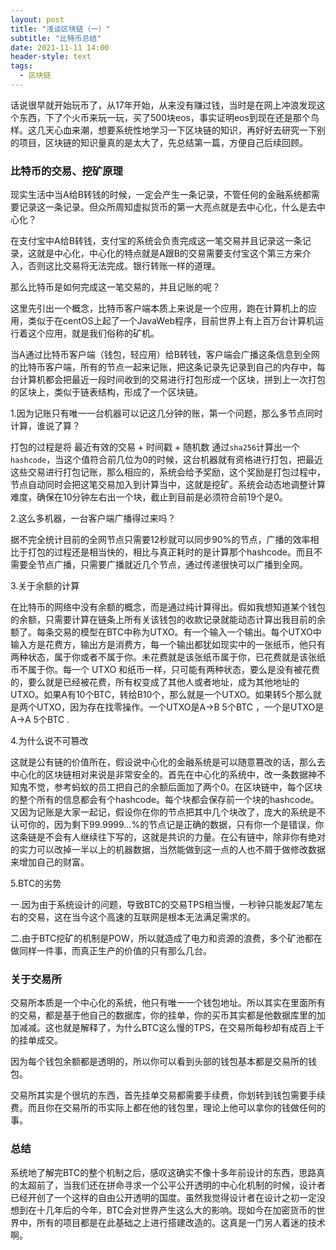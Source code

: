 ```yaml
---
layout: post
title: "浅谈区块链（一）"
subtitle: "比特币总结"
date: 2021-11-11 14:00
header-style: text
tags: 
  - 区块链
---
```



话说很早就开始玩币了，从17年开始，从来没有赚过钱，当时是在网上冲浪发现这个东西，下了个火币来玩一玩，买了500块eos，事实证明eos到现在还是那个鸟样。这几天心血来潮，想要系统性地学习一下区块链的知识，再好好去研究一下别的项目，区块链的知识量真的是太大了，先总结第一篇，方便自己后续回顾。



### 比特币的交易、挖矿原理

现实生活中当A给B转钱的时候，一定会产生一条记录，不管任何的金融系统都需要记录这一条记录。但众所周知虚拟货币的第一大亮点就是去中心化，什么是去中心化？

在支付宝中A给B转钱，支付宝的系统会负责完成这一笔交易并且记录这一条记录，这就是中心化，中心化的特点就是A跟B的交易需要支付宝这个第三方来介入，否则这比交易将无法完成。银行转账一样的道理。

那么比特币是如何完成这一笔交易的，并且记账的呢？

这里先引出一个概念，比特币客户端本质上来说是一个应用，跑在计算机上的应用，类似于在centOS上起了一个JavaWeb程序，目前世界上有上百万台计算机运行着这个应用，就是我们俗称的矿机。

当A通过比特币客户端（钱包，轻应用）给B转钱，客户端会广播这条信息到全网的比特币客户端，所有的节点一起来记账，把这条记录先记录到自己的内存中，每台计算机都会把最近一段时间收到的交易进行打包形成一个区块，拼到上一次打包的区块上，类似于链表结构，形成了一个区块链。

1.因为记账只有唯一一台机器可以记这几分钟的账，第一个问题，那么多节点同时计算，谁说了算？

打包的过程是将 最近有效的交易 + 时间戳 + 随机数 通过`sha256`计算出一个`hashcode`，当这个值符合前几位为0的时候，这台机器就有资格进行打包，把最近这些交易进行打包记账，那么相应的，系统会给予奖励，这个奖励是打包过程中，节点自动同时会把这笔交易加入到计算当中，这就是挖矿。系统会动态地调整计算难度，确保在10分钟左右出一个块，截止到目前是必须符合前19个是0。

2.这么多机器，一台客户端广播得过来吗？

据不完全统计目前的全网节点只需要12秒就可以同步90%的节点，广播的效率相比于打包的过程还是相当快的，相比与真正耗时的是计算那个hashcode。而且不需要全节点广播，只需要广播就近几个节点，通过传递很快可以广播到全网。

3.关于余额的计算

在比特币的网络中没有余额的概念，而是通过纯计算得出。假如我想知道某个钱包的余额，只需要计算在链条上所有关该钱包的收款记录就能动态计算出我目前的余额了。每条交易的模型在BTC中称为UTXO。有一个输入一个输出。每个UTXO中输入方是花费方，输出方是消费方，每一个输出都犹如现实中的一张纸币，他只有两种状态，属于你或者不属于你。未花费就是该张纸币属于你，已花费就是该张纸币不属于你。每一个 UTXO 和纸币一样，只可能有两种状态，要么是没有被花费的，要么就是已经被花费，所有权变成了其他人或者地址，成为其他地址的 UTXO。如果A有10个BTC，转给B10个，那么就是一个UTXO。如果转5个那么就是两个UTXO，因为存在找零操作。一个UTXO是A->B 5个BTC ，一个是UTXO是A->A 5个BTC .

4.为什么说不可篡改

这就是公有链的价值所在，假设说中心化的金融系统是可以随意篡改的话，那么去中心化的区块链相对来说是非常安全的。首先在中心化的系统中，改一条数据神不知鬼不觉，参考蚂蚁的员工把自己的余额后面加了两个0。在区块链中，每个区块的整个所有的信息都会有个hashcode。每个块都会保存前一个块的hashcode。又因为记账是大家一起记，假设你在你的节点把其中几个块改了，庞大的系统是不认可你的，因为剩下99.9999...%的节点记是正确的数据，只有你一个是错误，你这条链是不会有人继续往下写的，这就是共识的力量。在公有链中，除非你有绝对的实力可以改掉一半以上的机器数据，当然能做到这一点的人也不屑于做修改数据来增加自己的财富。

5.BTC的劣势

一.因为由于系统设计的问题，导致BTC的交易TPS相当慢，一秒钟只能发起7笔左右的交易，这在当今这个高速的互联网是根本无法满足需求的。

二.由于BTC挖矿的机制是POW，所以就造成了电力和资源的浪费，多个矿池都在做同样一件事，而真正生产的价值的只有那么几台。





### 关于交易所

交易所本质是一个中心化的系统，他只有唯一一个钱包地址。所以其实在里面所有的交易，都是基于他自己的数据库，你的挂单，你的买币其实都是他数据库里的加加减减。这也就是解释了，为什么BTC这么慢的TPS，在交易所每秒却有成百上千的挂单成交。

因为每个钱包余额都是透明的，所以你可以看到头部的钱包基本都是交易所的钱包。

交易所其实是个很坑的东西，首先挂单交易都需要手续费，你划转到钱包需要手续费。而且你在交易所的币实际上都在他的钱包里，理论上他可以拿你的钱做任何的事。





### 总结

系统地了解完BTC的整个机制之后，感叹这确实不像十多年前设计的东西，思路真的太超前了，当我们还在拼命寻求一个公平公开透明的中心化机制的时候，设计者已经开创了一个这样的自由公开透明的国度。虽然我觉得设计者在设计之初一定没想到在十几年后的今年，BTC会对世界产生这么大的影响。现如今在加密货币的世界中，所有的项目都是在此基础之上进行搭建改造的。这真是一门另人着迷的技术啊。

















